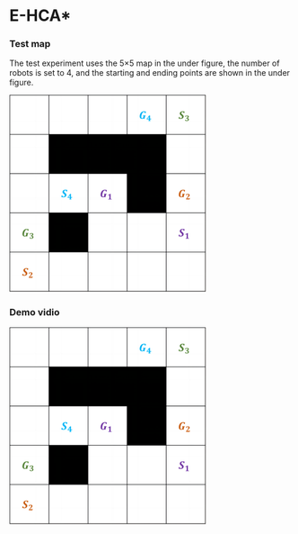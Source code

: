 # E-HCA*

### Test map
The test experiment uses the 5×5 map in the under figure, the number of robots is set to 4, and the starting and ending points are shown in the under figure.

![image](https://github.com/JianB-W/E-HCA-/blob/main/Demo(1).png)

### Demo vidio
[![IMAGE ALT TEXT](https://github.com/JianB-W/E-HCA-/blob/main/Demo(1).png)](https://www.bilibili.com/video/BV1hr421j7Cd/)
